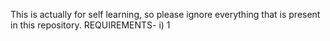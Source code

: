 This is actually for self learning, so please ignore everything that is present in this repository. 
REQUIREMENTS-
i)
1

